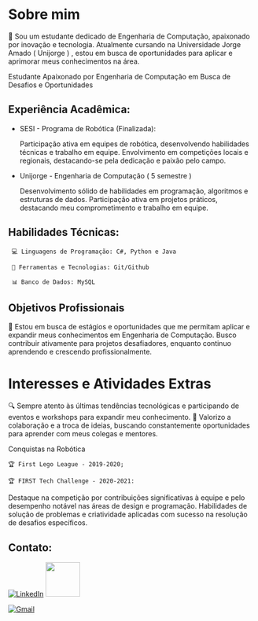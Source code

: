 # Sobre mim

🚀  Sou um estudante dedicado de Engenharia de Computação, apaixonado por inovação e tecnologia. Atualmente cursando na Universidade Jorge Amado ( Unijorge ) , estou em busca de oportunidades para aplicar e aprimorar meus conhecimentos na área. 

Estudante Apaixonado por Engenharia de Computação em Busca de Desafios e Oportunidades


## Experiência Acadêmica:

-  SESI - Programa de Robótica (Finalizada):

    Participação ativa em equipes de robótica, desenvolvendo habilidades técnicas e trabalho em equipe.
    Envolvimento em competições locais e regionais, destacando-se pela dedicação e paixão pelo campo.

- Unijorge - Engenharia de Computação ( 5 semestre )

  Desenvolvimento sólido de habilidades em programação, algoritmos e estruturas de dados.
  Participação ativa em projetos práticos, destacando meu comprometimento e trabalho em equipe.

## Habilidades Técnicas:

     💻 Linguagens de Programação: C#, Python e Java

     🔧 Ferramentas e Tecnologias: Git/Github

     📊 Banco de Dados: MySQL

## Objetivos Profissionais

  🎯 Estou em busca de estágios e oportunidades que me permitam aplicar e expandir meus conhecimentos em Engenharia de Computação. Busco contribuir ativamente para projetos desafiadores, enquanto continuo aprendendo e crescendo profissionalmente.

#  Interesses e Atividades Extras

🔍 Sempre atento às últimas tendências tecnológicas e participando de eventos e workshops para expandir meu conhecimento.
🤝 Valorizo a colaboração e a troca de ideias, buscando constantemente oportunidades para aprender com meus colegas e mentores.

Conquistas na Robótica

    🏆 First Lego League - 2019-2020;

    🏆 FIRST Tech Challenge - 2020-2021:

Destaque na competição por contribuições significativas à equipe e pelo desempenho notável nas áreas de design e programação.
Habilidades de solução de problemas e criatividade aplicadas com sucesso na resolução de desafios específicos.

## Contato:

[![LinkedIn](https://img.shields.io/badge/LinkedIn-0077B5?style=for-the-badge&logo=linkedin&logoColor=white)](www.linkedin.com/in/leonardo-vasconcelos-lordello-9b0aa3286) 
[<img src="https://hermes.digitalinnovation.one/assets/diome/logo-full.svg" width="70">](https://web.dio.me/users/leonardolvfacu?tab=achievements)

[![Gmail](https://img.shields.io/badge/Gmail-333333?style=for-the-badge&logo=gmail&logoColor=red)](mailto:leonardolvfacu@gmail.com)
